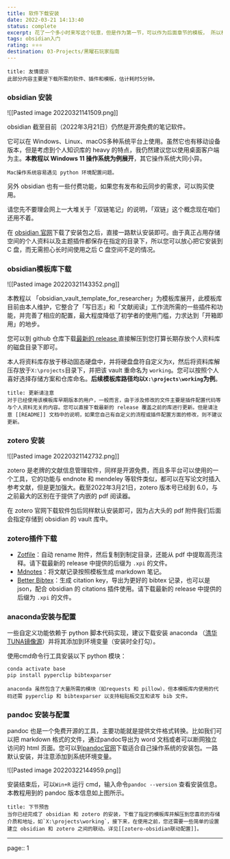 ```yaml
---
title: 软件下载安装
date: 2022-03-21 14:13:40
status: complete
excerpt: 花了一个多小时来写这个玩意，但是作为第一节，可以作为后面章节的模板， 所以构思了一下内容逻辑和内容布局样式，不过总的来说还是值得花点时间的。
tags: obsidian入门
rating: ⭐⭐⭐
destination: 03-Projects/黑曜石玩家指南
---
```



```ad-info
title: 友情提示
此部分内容主要是下载所需的软件、插件和模板，估计耗时5分钟。
```

### obsidian 安装

![[Pasted image 20220321141509.png]]

obsidian 截至目前（2022年3月21日）仍然是开源免费的笔记软件。

它可以在 Windows、Linux、macOS多种系统平台上使用。虽然它也有移动设备版本，但是考虑到个人知识库的 heavy 的特点，我仍然建议您以使用桌面客户端为主。**本教程以 Windows 11 操作系统为例展开**，其它操作系统大同小异。

```ad-warning
Mac操作系统容易遇见 python 环境配置问题。
```

另外 obsidian 也有一些付费功能，如果您有发布和云同步的需求，可以购买使用。

请您先不要理会网上一大堆关于「双链笔记」的说明，「双链」这个概念现在咱们还用不着。

在 [obsidian 官网](https://obsidian.md/)下载了安装包之后，直接一路默认安装即可。由于真正占用存储空间的个人资料以及主题插件都保存在指定的目录下，所以您可以放心把它安装到 C 盘，而无需担心长时间使用之后 C 盘空间不足的情况。


### obsidian模板库下载

![[Pasted image 20220321143352.png]]

本教程以 「obsidian_vault_template_for_researcher」为模板库展开，此模板库目前由本人维护，它整合了「写日志」和「文献阅读」工作流所需的一些插件和功能，并完善了相应的配置，最大程度降低了初学者的使用门槛，力求达到「开箱即用」的地步。

您可以到 github 仓库下载[最新的 release ](https://github.com/sheldonxxd/obsidian_vault_template_for_researcher/releases)直接解压到您打算长期存放个人资料库的磁盘目录下即可。

本人将资料库存放于移动固态硬盘中，并将硬盘盘符自定义为`X`，然后将资料库解压存放于`X:\projects`目录下，并把该 vault 重命名为 `working`。您可以按照个人喜好选择存储方案和仓库命名。**后续模板库路径均以`X:\projects\working`为例**。

```ad-warning
title: 更新请注意
对于已经使用该模板库早期版本的用户，一般而言，由于涉及修改的文件主要是插件配置代码等与个人资料无关的内容。您可以直接下载最新的 release 覆盖之前的库进行更新。但是请注意 [[README]] 文档中的说明，如果您自己有自定义的流程或插件配置方面的修改，则不建议更新。
```

### zotero 安装

![[Pasted image 20220321142732.png]]

zotero 是老牌的文献信息管理软件，同样是开源免费，而且多平台可以使用的一个工具，它的功能与 endnote 和 mendeley 等软件类似，都可以在写论文时插入参考文献，但是更加强大。截至2022年3月21日，zotero 版本号已经到 6.0，与之前最大的区别在于提供了内嵌的 pdf 阅读器。

在 zotero 官网下载软件包后同样默认安装即可，因为占大头的 pdf 附件我们后面会指定存储到 obsidian 的 vault 库中。

### zotero插件下载

- [Zotfile](https://github.com/jlegewie/zotfile/releases)：自动 rename 附件，然后复制到制定目录，还能从 pdf 中提取高亮注释。请下载最新的 release 中提供的后缀为 `.xpi` 的文件。
- [Mdnotes](https://github.com/argenos/zotero-mdnotes/releases)：将文献记录按照模板生成 markdown 笔记。
- [Better Bibtex](https://github.com/retorquere/zotero-better-bibtex/releases/tag/v5.5.4)：生成 citation key，导出为更好的 bibtex 记录，也可以是 json，配合 obsidian 的 citations 插件使用。请下载最新的 release 中提供的后缀为 `.xpi` 的文件。


### anaconda安装与配置

一些自定义功能依赖于 python 脚本代码实现，建议下载安装 anaconda （[清华TUNA镜像源](https://mirrors.tuna.tsinghua.edu.cn/anaconda/archive/Anaconda3-2021.11-Windows-x86_64.exe)）并将其添加到环境变量（安装时全打勾）。

使用cmd命令行工具安装以下 python 模块：

```bash
conda activate base
pip install pyperclip bibtexparser
```

```ad-warning
anaconda 虽然包含了大量所需的模块（如requests 和 pillow），但本模板库内使用的代码还需 pyperclip 和 bibtexparser 以支持粘贴板交互和读写 bib 文件。 
```

### pandoc 安装与配置

pandoc 也是一个免费开源的工具，主要功能就是提供文件格式转换。比如我们可以把 markdown 格式的文件，通过pandoc导出为 word 文档或者可以断网独立访问的 html 页面。您可以到[pandoc官网](https://pandoc.org/installing.html)下载适合自己操作系统的安装包。一路默认安装，并注意添加到系统环境变量。

![[Pasted image 20220322144959.png]]

安装结束后，可以`Win+R` 运行 cmd，输入命令`pandoc --version` 查看安装信息。本教程用到的 pandoc 版本信息如上图所示。


```ad-info
title: 下节预告
当你已经完成了 obsidian 和 zotero 的安装，下载了指定的模板库并解压到您喜欢的存储介质和地址，如`X:\projects\working`，接下来，在使用之前，您还需要一些简单的设置建立 obsidian 和 zotero 之间的联动。详见[[zotero-obsidian联动配置]]。
```


---

page:: 1